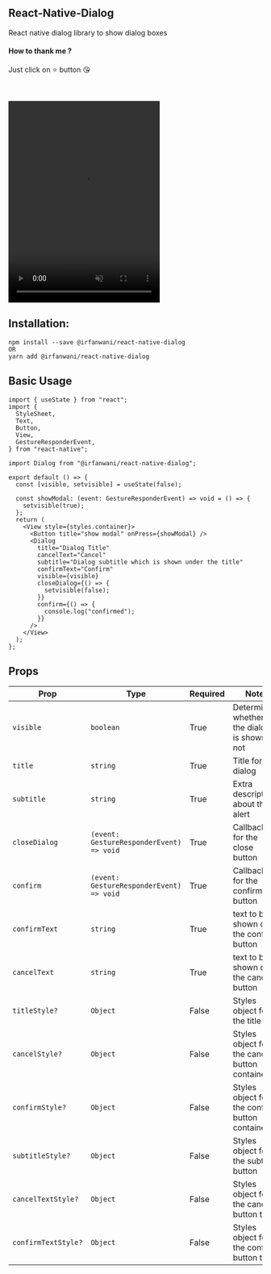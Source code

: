 ## React-Native-Dialog

React native dialog library to show dialog boxes

#### How to thank me ?

Just click on ⭐️ button 😘

<br >
<br >

<span>
<video width="300" height="400" autoplay muted>
  <source src="https://github.com/Irfanwani/react-native-dialog/blob/master/src/VID_20221009175555.mp4" type="video/mp4">
</video>
</span>

## Installation:

```
npm install --save @irfanwani/react-native-dialog
OR
yarn add @irfanwani/react-native-dialog
```

## Basic Usage

```tsx
import { useState } from "react";
import {
  StyleSheet,
  Text,
  Button,
  View,
  GestureResponderEvent,
} from "react-native";

import Dialog from "@irfanwani/react-native-dialog";

export default () => {
  const [visible, setvisible] = useState(false);

  const showModal: (event: GestureResponderEvent) => void = () => {
    setvisible(true);
  };
  return (
    <View style={styles.container}>
      <Button title="show modal" onPress={showModal} />
      <Dialog
        title="Dialog Title"
        cancelText="Cancel"
        subtitle="Dialog subtitle which is shown under the title"
        confirmText="Confirm"
        visible={visible}
        closeDialog={() => {
          setvisible(false);
        }}
        confirm={() => {
          console.log("confirmed");
        }}
      />
    </View>
  );
};
```

## Props

| Prop                | Type                                     | Required                          | Note                                           |
| ------------------- | ---------------------------------------- | --------------------------------- | ---------------------------------------------- |
| `visible`           | `boolean`                                | True                              | Determines whether the dialog is shown or not  |
| `title`             | `string`                                 | True                              | Title for the dialog                           |
| `subtitle`          | `string` | True                             | Extra description about the alert |
| `closeDialog`       | `(event: GestureResponderEvent) => void` | True                              | Callback for the close button                  |
| `confirm`           | `(event: GestureResponderEvent) => void` | True                              | Callback for the confirm button                |
| `confirmText`       | `string`                                 | True                              | text to be shown on the confirm button         |
| `cancelText`        | `string`                                 | True                              | text to be shown on the cancel button          |
| `titleStyle?`       | `Object`                                 | False                             | Styles object for the title                    |
| `cancelStyle?`      | `Object`                                 | False                             | Styles object for the cancel button container  |
| `confirmStyle?`     | `Object`                                 | False                             | Styles object for the confirm button container |
| `subtitleStyle?`    | `Object`                                 | False                             | Styles object for the subtitle button          |
| `cancelTextStyle?`  | `Object`                                 | False                             | Styles object for the cancel button text       |
| `confirmTextStyle?` | `Object`                                 | False                             | Styles object for the confirm button text      |

